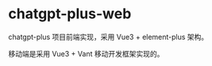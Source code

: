 # chatgpt-plus-web

chatgpt-plus 项目前端实现，采用 Vue3 + element-plus 架构。

移动端是采用 Vue3 + Vant 移动开发框架实现的。


 